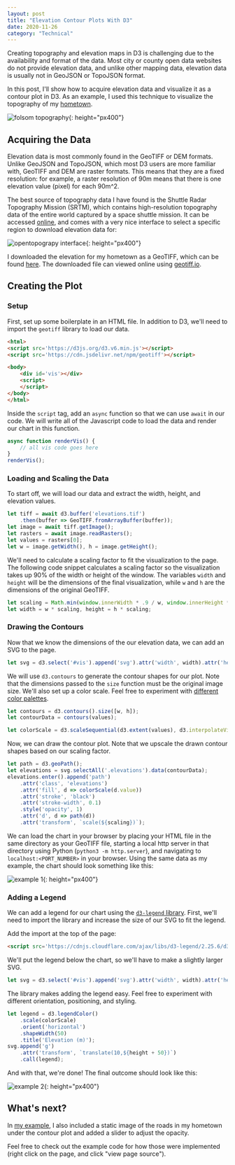 ```yaml
---
layout: post
title: "Elevation Contour Plots With D3"
date: 2020-11-26
category: "Technical"
---
```


Creating topography and elevation maps in D3 is challenging due to the availability and format of the data. Most city or county open data websites do not provide elevation data, and unlike other mapping data, elevation data is usually not in GeoJSON or TopoJSON format. 

In this post, I'll show how to acquire elevation data and visualize it as a contour plot in D3. As an example, I used this technique to visualize the topography of my [hometown](https://yangdanny97.github.io/misc/elevation/).

![folsom topography](https://yangdanny97.github.io/misc/elevation/folsom.png){: height="px400"}

## Acquiring the Data

Elevation data is most commonly found in the GeoTIFF or DEM formats. Unlike GeoJSON and TopoJSON, which most D3 users are more familiar with, GeoTIFF and DEM are raster formats. This means that they are a fixed resolution: for example, a raster resolution of 90m means that there is one elevation value (pixel) for each 90m^2.

The best source of topography data I have found is the Shuttle Radar Topography Mission (SRTM), which contains high-resolution topography data of the entire world captured by a space shuttle mission. It can be accessed [online](https://portal.opentopography.org/raster?opentopoID=OTSRTM.042013.4326.1), and comes with a very nice interface to select a specific region to download elevation data for:

![opentopograpy interface](https://yangdanny97.github.io/misc/elevation/0.png){: height="px400"}

I downloaded the elevation for my hometown as a GeoTIFF, which can be found [here](https://yangdanny97.github.io/misc/elevation/elevations.tif). The downloaded file can viewed online using [geotiff.io](http://geotiff.io/).

## Creating the Plot

### Setup

First, set up some boilerplate in an HTML file. In addition to D3, we'll need to import the `geotiff` library to load our data.

``` html
<html>
<script src='https://d3js.org/d3.v6.min.js'></script>
<script src='https://cdn.jsdelivr.net/npm/geotiff'></script>

<body>
    <div id='vis'></div>
    <script>
    </script>
</body>
</html>
```

Inside the `script` tag, add an `async` function so that we can use `await` in our code. We will write all of the Javascript code to load the data and render our chart in this function.

``` javascript
async function renderVis() {
    // all vis code goes here
}
renderVis();
```

### Loading and Scaling the Data

To start off, we will load our data and extract the width, height, and elevation values.

``` javascript
let tiff = await d3.buffer('elevations.tif')
    .then(buffer => GeoTIFF.fromArrayBuffer(buffer));
let image = await tiff.getImage();
let rasters = await image.readRasters();
let values = rasters[0];
let w = image.getWidth(), h = image.getHeight();
```

We'll need to calculate a scaling factor to fit the visualization to the page. The following code snippet calculates a scaling factor so the visualization takes up 90% of the width or height of the window. The variables `width` and `height` will be the dimensions of the final visualization, while `w` and `h` are the dimensions of the original GeoTIFF.

``` javascript
let scaling = Math.min(window.innerWidth * .9 / w, window.innerHeight * .9 / h);
let width = w * scaling, height = h * scaling;
```

### Drawing the Contours

Now that we know the dimensions of the our elevation data, we can add an SVG to the page.

``` javascript
let svg = d3.select('#vis').append('svg').attr('width', width).attr('height', height);
```

We will use `d3.contours` to generate the contour shapes for our plot. Note that the dimensions passed to the `size` function must be the original image size. We'll also set up a color scale. Feel free to experiment with [different color palettes](https://bl.ocks.org/d3indepth/89ced137bece23b908cf51580d5e082d).

``` javascript
let contours = d3.contours().size([w, h]);
let contourData = contours(values);

let colorScale = d3.scaleSequential(d3.extent(values), d3.interpolateViridis);
```

Now, we can draw the contour plot. Note that we upscale the drawn contour shapes based on our scaling factor.

``` javascript
let path = d3.geoPath();
let elevations = svg.selectAll('.elevations').data(contourData);
elevations.enter().append('path')
    .attr('class', 'elevations')
    .attr('fill', d => colorScale(d.value))
    .attr('stroke', 'black')
    .attr('stroke-width', 0.1)
    .style('opacity', 1)
    .attr('d', d => path(d))
    .attr('transform', `scale(${scaling})`);
```

We can load the chart in your browser by placing your HTML file in the same directory as your GeoTIFF file, starting a local http server in that directory using Python (`python3 -m http.server`), and navigating to `localhost:<PORT_NUMBER>` in your browser. Using the same data as my example, the chart should look something like this:

![example 1](https://yangdanny97.github.io/misc/elevation/1.png){: height="px400"}

### Adding a Legend

We can add a legend for our chart using the [`d3-legend` library](https://d3-legend.susielu.com). First, we'll need to import the library and increase the size of our SVG to fit the legend.

Add the import at the top of the page:

``` html
<script src='https://cdnjs.cloudflare.com/ajax/libs/d3-legend/2.25.6/d3-legend.min.js'></script>
```

We'll put the legend below the chart, so we'll have to make a slightly larger SVG.
``` javascript
let svg = d3.select('#vis').append('svg').attr('width', width).attr('height', height + 100);
```

The library makes adding the legend easy. Feel free to experiment with different orientation, positioning, and styling.

``` javascript
let legend = d3.legendColor()
    .scale(colorScale)
    .orient('horizontal')
    .shapeWidth(50)
    .title('Elevation (m)');
svg.append('g')
    .attr('transform', `translate(10,${height + 50})`)
    .call(legend);
```

And with that, we're done! The final outcome should look like this:

![example 2](https://yangdanny97.github.io/misc/elevation/2.png){: height="px400"}

## What's next?

In [my example](https://yangdanny97.github.io/misc/elevation/), I also included a static image of the roads in my hometown under the contour plot and added a slider to adjust the opacity. 

Feel free to check out the example code for how those were implemented (right click on the page, and click "view page source").




